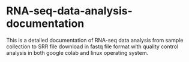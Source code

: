 # RNA-seq-data-analysis-documentation

This is a detailed documentation of RNA-seq data analysis from sample collection to SRR file download in fastq file format with quality control analysis in both google colab and linux operating system. 

